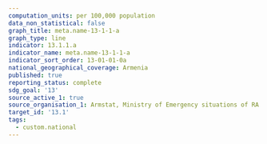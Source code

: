```yaml
---
computation_units: per 100,000 population
data_non_statistical: false
graph_title: meta.name-13-1-1-a
graph_type: line
indicator: 13.1.1.a
indicator_name: meta.name-13-1-1-a
indicator_sort_order: 13-01-01-0a
national_geographical_coverage: Armenia
published: true
reporting_status: complete
sdg_goal: '13'
source_active_1: true
source_organisation_1: Armstat, Ministry of Emergency situations of RA
target_id: '13.1'
tags:
  - custom.national
---
```

